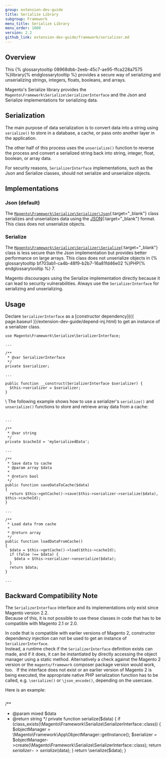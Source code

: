 ```yaml
---
group: extension-dev-guide
title: Serialize Library
subgroup: Framework
menu_title: Serialize Library
menu_order: 1000
version: 2.2
github_link: extension-dev-guide/framework/serializer.md
---
```


## Overview

This {% glossarytooltip 08968dbb-2eeb-45c7-ae95-ffca228a7575 %}library{% endglossarytooltip %} provides a secure way of serializing and unserializing strings, integers, floats, booleans, and arrays.

Magento's Serialize library provides the `Magento\Framework\Serialize\SerializerInterface` and the Json and Serialize implementations for serializing data.


## Serialization

The main purpose of data serialization is to convert data into a string using `serialize()` to store in a database, a cache, or pass onto another layer in the application.

The other half of this process uses the `unserialize()` function to reverse the process and convert a serialized string back into string, integer, float, boolean, or array data.

<div class="bs-callout bs-callout-warning" markdown="1">

For security reasons, `SerializerInterface` implementations, such as the Json and Serialize classes, should not serialize and unserialize objects.

</div>

## Implementations

### Json (default)

The [`Magento\Framework\Serialize\Serializer\Json`](https://github.com/magento/magento2/blob/2.2/lib/internal/Magento/Framework/Serialize/Serializer/Json.php){:target="_blank"} class serializes and unserializes data using the [JSON](http://www.json.org/){:target="_blank"} format.
This class does not unserialize objects.

### Serialize

The [`Magento\Framework\Serialize\Serializer\Serialize`](https://github.com/magento/magento2/blob/2.2/lib/internal/Magento/Framework/Serialize/Serializer/Serialize.php){:target="_blank"} class is less secure than the Json implementation but provides better performance on large arrays.
This class does not unserialize objects in {% glossarytooltip bf703ab1-ca4b-48f9-b2b7-16a81fd46e02 %}PHP{% endglossarytooltip %} 7.

<div class="bs-callout bs-callout-warning" markdown="1">

Magento discourages using the Serialize implementation directly because it can lead to security vulnerabilities.
Always use the `SerializerInterface` for serializing and unserializing.

</div>


## Usage

Declare `SerializerInterface` as a [constructor dependency]({{ page.baseurl }}/extension-dev-guide/depend-inj.html) to get an instance of a serializer class.

```php?start_inline=1
use Magento\Framework\Serialize\SerializerInterface;

...

/**
 * @var SerializerInterface
 */
private $serializer;

...

public function __construct(SerializerInterface $serializer) {
  $this->serializer = $serializer;
}

```

\\
The following example shows how to use a serializer's `serialize()` and `unserialize()` functions to store and retrieve array data from a cache:
```php?start_inline=1

...

/**
 * @var string
 */
private $cacheId = 'mySerializedData';

...

/**
 * Save data to cache
 * @param array $data
 *
 * @return bool
 */
public function saveDataToCache($data)
{
  return $this->getCache()->save($this->serializer->serialize($data), $this->cacheId);
}

...

/**
 * Load data from cache
 *
 * @return array
 */
public function loadDataFromCache()
{
  $data = $this->getCache()->load($this->cacheId);
  if (false !== $data) {
    $data = $this->serializer->unserialize($data);
  }
  return $data;
}

...

```

## Backward Compatibility Note

The `SerializerInterface` interface and its implementations only exist since Magento version 2.2.  
Because of this, it is not possible to use these classes in code that has to be compatible with Magento 2.1 or 2.0.  

In code that is compatible with earlier versions of Magento 2, constructor dependency injection can not be used to get an instance of `SerializerInterface`.  
Instead, a runtime check if the `SerializerInterface` definition exists can made, and if it does, it can be instantiated by directly accessing the object manager using a static method. Alternatively a check against the Magento 2 version or the `magento/framework` composer package version would work, too.  
If the interface does not exist or an earlier version of Magento 2 is being executed, the appropriate native PHP serialization function has to be called, e.g. `\serialize()` or `\json_encode()`, depending on the usercase.  

Here is an example:

```php?start_inline=1

```
/**
 * @param mixed $data
 * @return string
 */
 private function serialize($data)
 {
    if (class_exists(\Magento\Framework\Serialize\SerializerInterface::class)) {
        $objectManager = \Magento\Framework\App\ObjectManager::getInstance();
        $serializer = $objectManager->create(\Magento\Framework\Serialize\SerializerInterface::class);
        return $serializer->serialize($data);
    }
    return \serialize($data);
}
```

```


